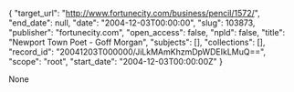 {
  "target_url": "http://www.fortunecity.com/business/pencil/1572/", 
  "end_date": null, 
  "date": "2004-12-03T00:00:00", 
  "slug": 103873, 
  "publisher": "fortunecity.com", 
  "open_access": false, 
  "npld": false, 
  "title": "Newport Town Poet - Goff Morgan", 
  "subjects": [], 
  "collections": [], 
  "record_id": "20041203T000000/JiLkMAmKhzmDpWDEIkLMuQ==", 
  "scope": "root", 
  "start_date": "2004-12-03T00:00:00Z"
}

None